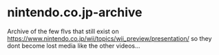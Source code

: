 # nintendo.co.jp-archive
Archive of the few flvs that still exist on  https://www.nintendo.co.jp/wii/topics/wii_preview/presentation/ so they dont become lost media like the other videos...
